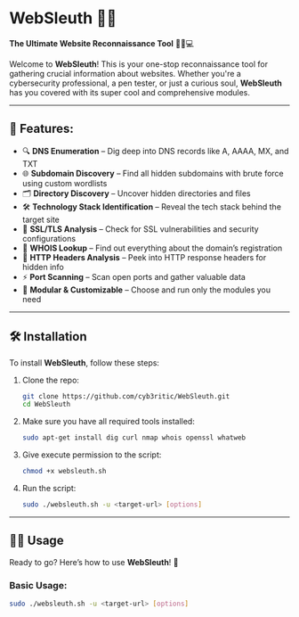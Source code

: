 
# WebSleuth 🚀🌐
**The Ultimate Website Reconnaissance Tool** 🕵️‍♂️💻

Welcome to **WebSleuth**! This is your one-stop reconnaissance tool for gathering crucial information about websites. Whether you're a cybersecurity professional, a pen tester, or just a curious soul, **WebSleuth** has you covered with its super cool and comprehensive modules.

---

## 🎯 Features:
- 🔍 **DNS Enumeration** – Dig deep into DNS records like A, AAAA, MX, and TXT
- 🌐 **Subdomain Discovery** – Find all hidden subdomains with brute force using custom wordlists
- 🗂 **Directory Discovery** – Uncover hidden directories and files
- 🛠 **Technology Stack Identification** – Reveal the tech stack behind the target site
- 🔑 **SSL/TLS Analysis** – Check for SSL vulnerabilities and security configurations
- 📜 **WHOIS Lookup** – Find out everything about the domain’s registration
- 📝 **HTTP Headers Analysis** – Peek into HTTP response headers for hidden info
- ⚡ **Port Scanning** – Scan open ports and gather valuable data
- 🧩 **Modular & Customizable** – Choose and run only the modules you need

---

## 🛠 Installation
To install **WebSleuth**, follow these steps:

1. Clone the repo:
    ```bash
    git clone https://github.com/cyb3ritic/WebSleuth.git
    cd WebSleuth
    ```
2. Make sure you have all required tools installed:
    ```bash
    sudo apt-get install dig curl nmap whois openssl whatweb
    ```

3. Give execute permission to the script:
    ```bash
    chmod +x websleuth.sh
    ```

4. Run the script:
    ```bash
    sudo ./websleuth.sh -u <target-url> [options]
    ```

---

## 🧑‍💻 Usage
Ready to go? Here’s how to use **WebSleuth**! 🎉

### Basic Usage:
```bash
sudo ./websleuth.sh -u <target-url> [options]
